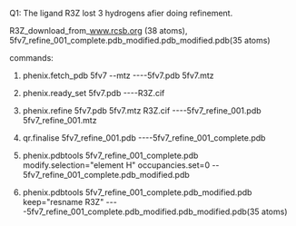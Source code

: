 Q1: The ligand R3Z lost 3 hydrogens afier doing refinement.

R3Z_download_from_www.rcsb.org (38 atoms), 5fv7_refine_001_complete.pdb_modified.pdb_modified.pdb(35 atoms)

commands:

1. phenix.fetch_pdb 5fv7 --mtz    ----5fv7.pdb 5fv7.mtz

2. phenix.ready_set 5fv7.pdb ----R3Z.cif

3. phenix.refine 5fv7.pdb 5fv7.mtz R3Z.cif ----5fv7_refine_001.pdb 5fv7_refine_001.mtz

4. qr.finalise 5fv7_refine_001.pdb ----5fv7_refine_001_complete.pdb

5. phenix.pdbtools 5fv7_refine_001_complete.pdb modify.selection="element H" occupancies.set=0 --  5fv7_refine_001_complete.pdb_modified.pdb

6. phenix.pdbtools 5fv7_refine_001_complete.pdb_modified.pdb keep="resname R3Z" ----5fv7_refine_001_complete.pdb_modified.pdb_modified.pdb(35 atoms)
